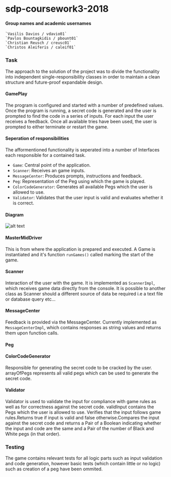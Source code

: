 # sdp-coursework3-2018

#### Group names and academic usernames
    `Vasilis Davios / vdavio01`
    `Pavlos Bountagkidis / pbount01`
    `Christian Reusch / creusc01`
    `Christos Aleiferis / caleif01`

### Task
The approach to the solution of the project was to divide the functionality into independent single-responsibility classes in order to maintain a clean structure and future-proof expandable design.

#### GamePlay
The program is configured and started with a number of predefined values. Once the program is running, a secret code is generated and the user is prompted to find the code in a series of inputs. For each input the user receives a feedback. Once all available tries have been used, the user is prompted to either terminate or restart the game.

#### Seperation of responsibilities
The afformentioned functionality is seperated into a number of Interfaces each responsible for a contained task.
* `Game`: Central point of the application.
* `Scanner`: Receives an game inputs.
* `MessageCenter`: Produces prompts, instructions and feedback.
* `Peg`: Representation of the Peg using which the game is played.
* `ColorCodeGenerator`: Generates all available Pegs which the user is allowed to use.
* `Validator`: Validates that the user input is valid and evaluates whether it is correct.

#### Diagram
![alt text](https://image.ibb.co/jMh7PH/diagram1.png "UML Diagram")

#### MasterMidDriver
This is from where the application is prepared and executed. A Game is instantiated and it's function `runGames()` called marking the start of the game.

#### Scanner
Interaction of the user with the game. It is implemented as `ScannerImpl`, which receives game data directly from the console. It is possible to another class as Scanner should a different source of data be required i.e a text file or database query etc...

#### MessageCenter
Feedback is provided via the MessageCenter. Currently implemented as `MessageCenterImpl`, which contains responses as string values and returns them upon function calls.

#### Peg

#### ColorCodeGenerator
Responsible for generating the secret code to be cracked by the user. arrayOfPegs represents all valid pegs which can be used to generate the secret code.
#### Validator
Validator is used to validate the input for compliance with game rules as well as for correctness against the secret code. validInput contains the Pegs which the user is allowed to use. Verifies that the input follows game rules.Returns true if input is valid and false otherwise.Compares the input against the secret code and returns a Pair of a Boolean indicating whether the input and code are the same and a Pair of the number of Black and White pegs (in that order).

### Testing
The game contains relevant tests for all logic parts such as input validation and code generation, however basic tests (which contain little or no logic) such as creation of a peg have been ommited.
